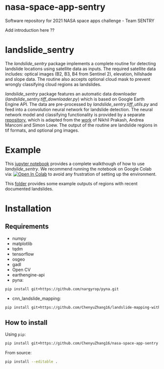 # nasa-space-app-sentry
Software repository for 2021 NASA space apps challenge - Team SENTRY

Add introduction here ??

# landslide_sentry

The *landslide_sentry* package implements a complete routine for detecting landslide locations using satellite data as inputs. The required satellite data includes: optical images (B2, B3, B4 from Sentinel 2), elevation, hillshade and slope data. The routine also accepts optional cloud mask to prevent wrongly classifying cloud regions as landslides.

*landslide_sentry* package features an automatic data downloader (*landslide_sentry.tiff_downloader.py*) which is based on Google Earth Engine API. The data are pre-processed by *landslide_sentry.tiff_utils.py* and feed into a convolution neural network for landslide detection. The neural network model and classifying functionality is provided by a separate [repository](https://github.com/ChenyuZhang16/landslide-mapping-with-cnn), which is adapted from the [work](https://github.com/nprksh/landslide-mapping-with-cnn) of Nikhil Prakash, Andrea Manconi and Simon Loew. The output of the routine are landslide regions in tif formats, and optional png images.

# Example

This [jupyter notebook](example/detect_landslide_colab.ipynb) provides a complete walkthough of how to use *landslide_sentry*. We recommend running the notebook on Google Colab via: [![Open In Colab](https://colab.research.google.com/assets/colab-badge.svg)](https://colab.research.google.com/github/ChenyuZhang16/nasa-space-app-sentry/blob/main/example/detect_landslide_colab.ipynb) to avoid any frustration of setting up the environment.

This [folder](example/example_outputs) provides some example outputs of regions with recent documented landslides.

# Installation

## Requirements
- numpy
- matplotlib
- tqdm
- tensorflow
- osgeo
- gadl
- Open CV
- earthengine-api
- pyna:
```bash
pip install git+https://github.com/nargyrop/pyna.git
```
- cnn_landslide_mapping:
```bash
pip install git+https://github.com/ChenyuZhang16/landslide-mapping-with-cnn.git
```

## How to install
Using `pip`:

``` bash
pip install git+https://github.com/ChenyuZhang16/nasa-space-app-sentry.git
```

From source:
``` bash
pip install --editable .
```